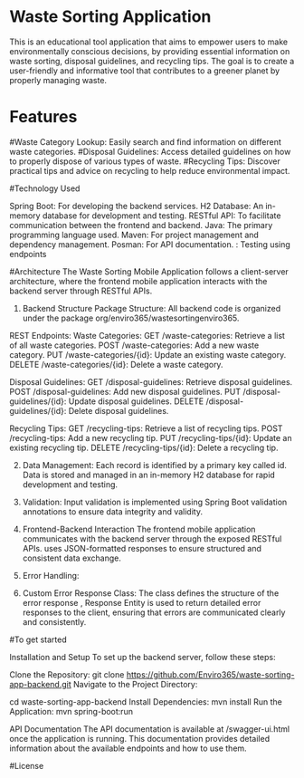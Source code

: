 # Waste Sorting Application

This is an educational tool application that aims to empower users to make environmentally conscious decisions,
by providing essential information on waste sorting, disposal guidelines, and recycling tips.
The goal is to create a user-friendly and informative tool that contributes to a greener planet by properly managing waste.

# Features

#Waste Category Lookup: Easily search and find information on different waste categories.
#Disposal Guidelines: Access detailed guidelines on how to properly dispose of various types of waste.
#Recycling Tips: Discover practical tips and advice on recycling to help reduce environmental impact.


#Technology Used

Spring Boot: For developing the backend services.
H2 Database: An in-memory database for development and testing.
RESTful API: To facilitate communication between the frontend and backend.
Java: The primary programming language used.
Maven: For project management and dependency management.
Posman: For API documentation.
      : Testing using endpoints

#Architecture
The Waste Sorting Mobile Application follows a client-server architecture, where the frontend mobile application interacts with the backend server through RESTful APIs.

1. Backend Structure
Package Structure: All backend code is organized under the package org/enviro365/wastesortingenviro365.

REST Endpoints:
Waste Categories:
      GET /waste-categories: Retrieve a list of all waste categories.
      POST /waste-categories: Add a new waste category.
      PUT /waste-categories/{id}: Update an existing waste category.
      DELETE /waste-categories/{id}: Delete a waste category.
   
Disposal Guidelines:
      GET /disposal-guidelines: Retrieve disposal guidelines.
      POST /disposal-guidelines: Add new disposal guidelines.
      PUT /disposal-guidelines/{id}: Update disposal guidelines.
      DELETE /disposal-guidelines/{id}: Delete disposal guidelines.
   
Recycling Tips:
      GET /recycling-tips: Retrieve a list of recycling tips.
      POST /recycling-tips: Add a new recycling tip.
      PUT /recycling-tips/{id}: Update an existing recycling tip.
      DELETE /recycling-tips/{id}: Delete a recycling tip.

2. Data Management:
      Each record is identified by a primary key called id.
      Data is stored and managed in an in-memory H2 database for rapid development and testing.
   
4. Validation:
      Input validation is implemented using Spring Boot validation annotations to ensure data integrity and validity.
   
5. Frontend-Backend Interaction
    The frontend mobile application communicates with the backend server through the exposed RESTful APIs.
   uses JSON-formatted responses to ensure structured and consistent data exchange.

6. Error Handling:
7. Custom Error Response Class: The class defines the structure of the error response ,
Response Entity is used to return detailed error responses to the client, ensuring that errors are communicated clearly and consistently.

#To get started

Installation and Setup
To set up the backend server, follow these steps:

Clone the Repository:
git clone https://github.com/Enviro365/waste-sorting-app-backend.git
Navigate to the Project Directory:

cd waste-sorting-app-backend
Install Dependencies:
mvn install
Run the Application:
mvn spring-boot:run

API Documentation
The API documentation is available at /swagger-ui.html once the application is running. This documentation provides detailed information about the available endpoints and how to use them.

#License
      
